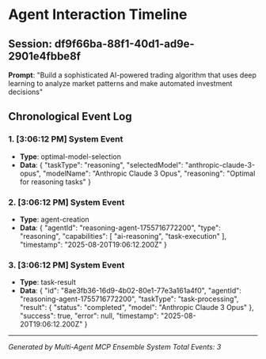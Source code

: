 # Agent Interaction Timeline

## Session: df9f66ba-88f1-40d1-ad9e-2901e4fbbe8f
**Prompt**: "Build a sophisticated AI-powered trading algorithm that uses deep learning to analyze market patterns and make automated investment decisions"

## Chronological Event Log

### 1. [3:06:12 PM] System Event
- **Type**: optimal-model-selection
- **Data**: {
  "taskType": "reasoning",
  "selectedModel": "anthropic-claude-3-opus",
  "modelName": "Anthropic Claude 3 Opus",
  "reasoning": "Optimal for reasoning tasks"
}

### 2. [3:06:12 PM] System Event
- **Type**: agent-creation
- **Data**: {
  "agentId": "reasoning-agent-1755716772200",
  "type": "reasoning",
  "capabilities": [
    "ai-reasoning",
    "task-execution"
  ],
  "timestamp": "2025-08-20T19:06:12.200Z"
}

### 3. [3:06:12 PM] System Event
- **Type**: task-result
- **Data**: {
  "id": "8ae3fb36-16d9-4b02-80e1-77e3a161a4f0",
  "agentId": "reasoning-agent-1755716772200",
  "taskType": "task-processing",
  "result": {
    "status": "completed",
    "model": "Anthropic Claude 3 Opus"
  },
  "success": true,
  "error": null,
  "timestamp": "2025-08-20T19:06:12.200Z"
}


---
*Generated by Multi-Agent MCP Ensemble System*
*Total Events: 3*
